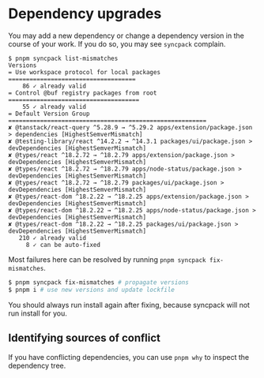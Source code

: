 # Dependency upgrades

You may add a new dependency or change a dependency version in the course of
your work. If you do so, you may see `syncpack` complain.

```
$ pnpm syncpack list-mismatches
Versions
= Use workspace protocol for local packages ====================================
    86 ✓ already valid
= Control @buf registry packages from root =====================================
    55 ✓ already valid
= Default Version Group ========================================================
✘ @tanstack/react-query ^5.28.9 → ^5.29.2 apps/extension/package.json > dependencies [HighestSemverMismatch]
✘ @testing-library/react ^14.2.2 → ^14.3.1 packages/ui/package.json > devDependencies [HighestSemverMismatch]
✘ @types/react ^18.2.72 → ^18.2.79 apps/extension/package.json > devDependencies [HighestSemverMismatch]
✘ @types/react ^18.2.72 → ^18.2.79 apps/node-status/package.json > devDependencies [HighestSemverMismatch]
✘ @types/react ^18.2.72 → ^18.2.79 packages/ui/package.json > devDependencies [HighestSemverMismatch]
✘ @types/react-dom ^18.2.22 → ^18.2.25 apps/extension/package.json > devDependencies [HighestSemverMismatch]
✘ @types/react-dom ^18.2.22 → ^18.2.25 apps/node-status/package.json > devDependencies [HighestSemverMismatch]
✘ @types/react-dom ^18.2.22 → ^18.2.25 packages/ui/package.json > devDependencies [HighestSemverMismatch]
   210 ✓ already valid
     8 ✓ can be auto-fixed
```

Most failures here can be resolved by running `pnpm syncpack fix-mismatches`.

```sh
$ pnpm syncpack fix-mismatches # propagate versions
$ pnpm i # use new versions and update lockfile
```

You should always run install again after fixing, because syncpack will not run
install for you.

## Identifying sources of conflict

If you have conflicting dependencies, you can use `pnpm why` to inspect the
dependency tree.
